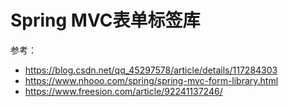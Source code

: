 # Spring MVC表单标签库

参考：

- https://blog.csdn.net/qq_45297578/article/details/117284303
- https://www.nhooo.com/spring/spring-mvc-form-library.html
- https://www.freesion.com/article/92241137246/